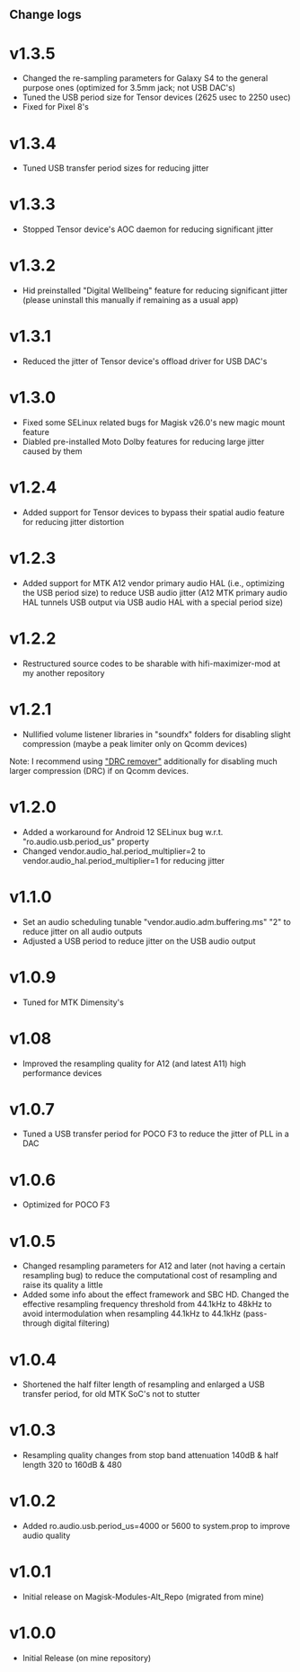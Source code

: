 ## Change logs

# v1.3.5
* Changed the re-sampling parameters for Galaxy S4 to the general purpose ones (optimized for 3.5mm jack; not USB DAC's)
* Tuned the USB period size for Tensor devices (2625 usec to 2250 usec)
* Fixed for Pixel 8's

# v1.3.4
* Tuned USB transfer period sizes for reducing jitter

# v1.3.3
* Stopped Tensor device's AOC daemon for reducing significant jitter

# v1.3.2
* Hid preinstalled "Digital Wellbeing" feature for reducing significant jitter (please uninstall this manually if remaining as a usual app)

# v1.3.1
* Reduced the jitter of Tensor device's offload driver for USB DAC's

# v1.3.0
* Fixed some SELinux related bugs for Magisk v26.0's new magic mount feature
* Diabled pre-installed Moto Dolby features for reducing large jitter caused by them

# v1.2.4
* Added support for Tensor devices to bypass their spatial audio feature for reducing jitter distortion

# v1.2.3
* Added support for MTK A12 vendor primary audio HAL (i.e., optimizing the USB period size) to reduce USB audio jitter
(A12 MTK primary audio HAL tunnels USB output via USB audio HAL with a special period size)

# v1.2.2
* Restructured source codes to be sharable with hifi-maximizer-mod at my another repository

# v1.2.1
* Nullified volume listener libraries in "soundfx" folders for disabling slight compression (maybe a peak limiter only on Qcomm devices)

Note: I recommend using ["DRC remover"](https://github.com/Magisk-Modules-Alt-Repo/drc-remover) additionally for disabling much larger compression (DRC) if on Qcomm devices.

# v1.2.0
* Added a workaround for Android 12 SELinux bug w.r.t. "ro.audio.usb.period_us" property
* Changed vendor.audio_hal.period_multiplier=2 to vendor.audio_hal.period_multiplier=1 for reducing jitter

# v1.1.0
* Set an audio scheduling tunable "vendor.audio.adm.buffering.ms" "2" to reduce jitter on all audio outputs
* Adjusted a USB period to reduce jitter on the USB audio output

# v1.0.9
* Tuned for MTK Dimensity's

# v1.08
* Improved the resampling quality for A12 (and latest A11) high performance devices

# v1.0.7
* Tuned a USB transfer period for POCO F3 to reduce the jitter of PLL in a DAC

# v1.0.6
* Optimized for POCO F3

# v1.0.5
* Changed resampling parameters for A12 and later (not having a certain resampling bug) to reduce the computational cost of resampling and raise its quality a little
* Added some info about the effect framework and SBC HD. Changed the effective resampling frequency threshold from 44.1kHz to 48kHz to avoid intermodulation when resampling 44.1kHz to 44.1kHz (pass-through digital filtering)

# v1.0.4
* Shortened the half filter length of resampling and enlarged a USB transfer period, for old MTK SoC's not to stutter

# v1.0.3
* Resampling quality changes from stop band attenuation 140dB & half length 320 to 160dB & 480

# v1.0.2
* Added ro.audio.usb.period_us=4000 or 5600 to system.prop to improve audio quality

# v1.0.1
* Initial release on Magisk-Modules-Alt_Repo (migrated from mine)

# v1.0.0
* Initial Release (on mine repository)

##
